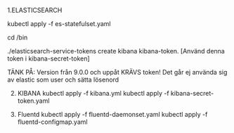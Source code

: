 1.ELASTICSEARCH

kubectl apply -f es-statefulset.yaml

cd /bin

./elasticsearch-service-tokens create kibana kibana-token.
[Använd denna token i kibana-secret-token]

TÄNK PÅ:
Version från 9.0.0 och uppåt KRÄVS token! Det går ej använda sig av elastic som user och sätta lösenord

2. KIBANA
kubectl apply -f kibana.yml
kubectl apply -f kibana-secret-token.yaml

3. Fluentd
kubectl apply -f fluentd-daemonset.yaml
kubectl apply -f fluentd-configmap.yaml

